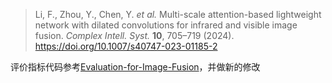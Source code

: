 > Li, F., Zhou, Y., Chen, Y. *et al.* Multi-scale attention-based lightweight network with dilated convolutions for infrared and visible image fusion. *Complex Intell. Syst.* **10**, 705–719 (2024). https://doi.org/10.1007/s40747-023-01185-2

评价指标代码参考[Evaluation-for-Image-Fusion](https://github.com/Linfeng-Tang/Evaluation-for-Image-Fusion)，并做新的修改


